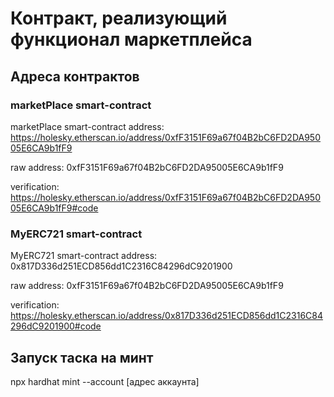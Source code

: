 # Контракт, реализующий функционал маркетплейса
## Адреса контрактов
### marketPlace smart-contract
marketPlace smart-contract address: https://holesky.etherscan.io/address/0xfF3151F69a67f04B2bC6FD2DA95005E6CA9b1fF9

raw address: 0xfF3151F69a67f04B2bC6FD2DA95005E6CA9b1fF9

verification: https://holesky.etherscan.io/address/0xfF3151F69a67f04B2bC6FD2DA95005E6CA9b1fF9#code
### MyERC721 smart-contract
MyERC721 smart-contract address: 0x817D336d251ECD856dd1C2316C84296dC9201900

raw address: 0xfF3151F69a67f04B2bC6FD2DA95005E6CA9b1fF9

verification: https://holesky.etherscan.io/address/0x817D336d251ECD856dd1C2316C84296dC9201900#code
## Запуск таска на минт
npx hardhat mint --account [адрес аккаунта]